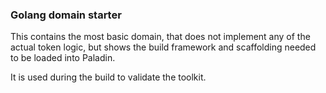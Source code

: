 ### Golang domain starter

This contains the most basic domain, that does not implement any of the actual token logic,
but shows the build framework and scaffolding needed to be loaded into Paladin.

It is used during the build to validate the toolkit.
